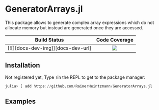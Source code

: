 # GeneratorArrays.jl
This package allows to generate complex array expressions which do not allocate memory but instead are generated once they are accessed.


| **Build Status**                          | **Code Coverage**               |
|:-----------------------------------------:|:-------------------------------:|
|[![][docs-dev-img]][docs-dev-url] | [![][CI-img]][CI-url] | [![][codecov-img]][codecov-url] |



## Installation
Not registered yet,
Type `]`in the REPL to get to the package manager:
```julia
julia> ] add https://github.com/RainerHeintzmann/GeneratorArrays.jl
```


## Examples



[CI-img]: https://github.com/RainerHeintzmann/GeneratorArrays.jl/actions/workflows/ci.yml/badge.svg
[CI-url]: https://github.com/RainerHeintzmann/GeneratorArrays.jl/actions/workflows/ci.yml

[codecov-img]: 
[codecov-url]: 

